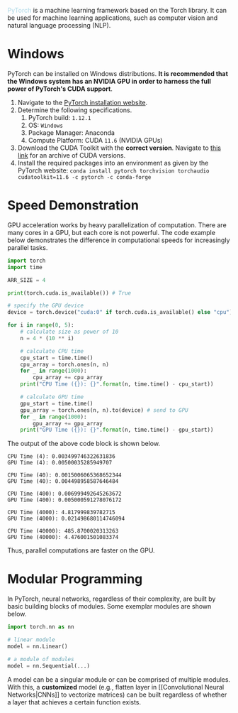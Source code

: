 <span style = "color:lightblue">PyTorch</span> is a machine learning framework based on the Torch library. It can be used for machine learning applications, such as computer vision and natural language processing (NLP).

# Windows
PyTorch can be installed on Windows distributions. **It is recommended that the Windows system has an NVIDIA GPU in order to harness the full power of PyTorch's CUDA support**.

1. Navigate to the [PyTorch installation website](https://pytorch.org/get-started/locally/).
2. Determine the following specifications.
	1. PyTorch build: `1.12.1`
	2. OS: `Windows`
	3. Package Manager: Anaconda
	4. Compute Platform: CUDA `11.6` (NVIDIA GPUs)
3. Download the CUDA Toolkit with the **correct version**. Navigate to [this link](https://developer.nvidia.com/cuda-toolkit-archive) for an archive of CUDA versions.
4. Install the required packages into an environment as given by the PyTorch website: `conda install pytorch torchvision torchaudio cudatoolkit=11.6 -c pytorch -c conda-forge`

# Speed Demonstration
GPU acceleration works by heavy parallelization of computation. There are many cores in a GPU, but each core is not powerful. The code example below demonstrates the difference in computational speeds for increasingly parallel tasks.

```python
import torch
import time

ARR_SIZE = 4

print(torch.cuda.is_available()) # True

# specify the GPU device
device = torch.device("cuda:0" if torch.cuda.is_available() else "cpu")

for i in range(0, 5):
	# calculate size as power of 10
	n = 4 * (10 ** i)

	# calculate CPU time
	cpu_start = time.time()
	cpu_array = torch.ones(n, n)
	for _ in range(1000):
		cpu_array += cpu_array
	print("CPU Time ({}): {}".format(n, time.time() - cpu_start))

	# calculate GPU time
	gpu_start = time.time()
	gpu_array = torch.ones(n, n).to(device) # send to GPU
	for _ in range(1000):
		gpu_array += gpu_array
	print("GPU Time ({}): {}".format(n, time.time() - gpu_start))
```

The output of the above code block is shown below.

```text
CPU Time (4): 0.003499746322631836
GPU Time (4): 0.00500035285949707

CPU Time (40): 0.0015006065368652344
GPU Time (40): 0.004498958587646484

CPU Time (400): 0.006999492645263672
GPU Time (400): 0.005000591278076172

CPU Time (4000): 4.817999839782715
GPU Time (4000): 0.021498680114746094

CPU Time (40000): 485.8700020313263
GPU Time (40000): 4.476001501083374
```

Thus, parallel computations are faster on the GPU.

# Modular Programming
In PyTorch, neural networks, regardless of their complexity, are built by basic building blocks of modules. Some exemplar modules are shown below.

```python
import torch.nn as nn

# linear module
model = nn.Linear()

# a module of modules
model = nn.Sequential(...)
```

A model can be a singular module or can be comprised of multiple modules. With this, a **customized** model (e.g., flatten layer in [[Convolutional Neural Networks|CNNs]] to vectorize matrices) can be built regardless of whether a layer that achieves a certain function exists.
